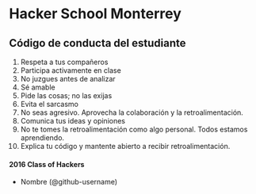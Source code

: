 # Hacker School Monterrey

## Código de conducta del estudiante

1. Respeta a tus compañeros
2. Participa activamente en clase
3. No juzgues antes de analizar
4. Sé amable
5. Pide las cosas; no las exijas
6. Evita el sarcasmo
7. No seas agresivo. Aprovecha la colaboración y la retroalimentación. 
8. Comunica tus ideas y opiniones
9. No te tomes la retroalimentación como algo personal. Todos estamos aprendiendo.
10. Explica tu código y mantente abierto a recibir retroalimentación.

#### 2016 Class of Hackers 

* Nombre (@github-username)
